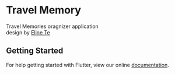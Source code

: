 # Travel Memory

Travel Memories oragnizer application <br>
design by <a href="https://dribbble.com/elineye">Eline Te</a>

## Getting Started

For help getting started with Flutter, view our online
[documentation](https://flutter.io/).

